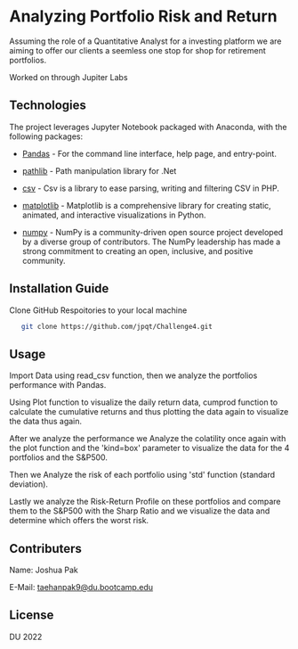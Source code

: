# Analyzing Portfolio Risk and Return
Assuming the role of a Quantitative Analyst for a investing platform we are aiming to offer our clients a seemless one stop for shop for retirement portfolios.

Worked on through Jupiter Labs

## Technologies

The project leverages Jupyter Notebook packaged with Anaconda, with the following packages:

* [Pandas](https://github.com/pandas-dev/pandas) - For the command line interface, help page, and entry-point.

* [pathlib](https://github.com/nemec/pathlib) - Path manipulation library for .Net

* [csv](https://github.com/thephpleague/csv) - Csv is a library to ease parsing, writing and filtering CSV in PHP.

* [matplotlib](https://github.com/matplotlib/matplotlib) - Matplotlib is a comprehensive library for creating static, animated, and interactive visualizations in Python.

* [numpy](https://github.com/numpy/numpy) - NumPy is a community-driven open source project developed by a diverse group of contributors. The NumPy leadership has made a strong commitment to creating an open, inclusive, and positive community.


## Installation Guide

Clone GitHub Respoitories to your local machine

```sh
   git clone https://github.com/jpqt/Challenge4.git
 ```


## Usage
Import Data using read_csv function, then we analyze the portfolios performance with Pandas. 

Using Plot function to visualize the daily return data, cumprod function to calculate the cumulative returns and thus plotting the data again to visualize the data thus again. 

After we analyze the performance we Analyze the colatility once again with the plot function and the 'kind=box' parameter to visualize the data for the 4 portfolios and the S&P500. 

Then we Analyze the risk of each portfolio using 'std' function (standard deviation). 

Lastly we analyze the Risk-Return Profile on these portfolios and compare them to the S&P500 with the Sharp Ratio and we visualize the data and determine which offers the worst risk.


## Contributers

Name: Joshua Pak

E-Mail: taehanpak9@du.bootcamp.edu

## License
DU 2022